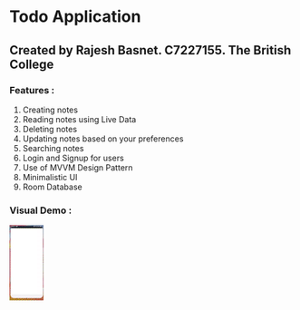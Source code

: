 # Todo Application

## Created by Rajesh Basnet. C7227155. The British College

### Features :

1. Creating notes
2. Reading notes using Live Data
3. Deleting notes
4. Updating notes based on your preferences
5. Searching notes
6. Login and Signup for users
7. Use of MVVM Design Pattern
8. Minimalistic UI
9. Room Database

### Visual Demo :

![Alt Text](https://github.com/rajeshbasnet/dma_todo_app/blob/main/todo.gif)
